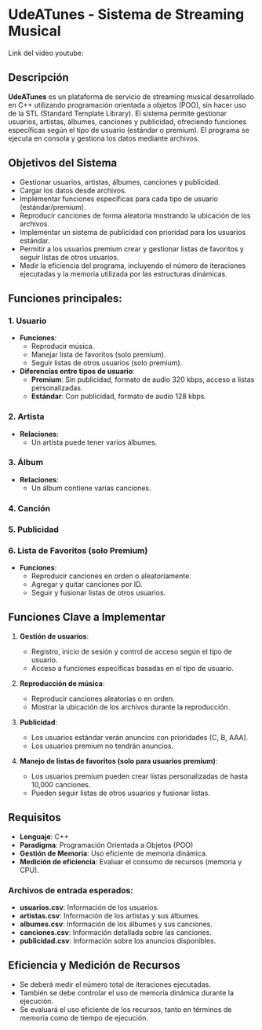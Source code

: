 # UdeATunes - Sistema de Streaming Musical

Link del video youtube:

## Descripción

**UdeATunes** es un plataforma de servicio de streaming musical desarrollado en C++ utilizando programación orientada a objetos (POO), sin hacer uso de la STL (Standard Template Library). El sistema permite gestionar usuarios, artistas, álbumes, canciones y publicidad, ofreciendo funciones específicas según el tipo de usuario (estándar o premium). El programa se ejecuta en consola y gestiona los datos mediante archivos.

## Objetivos del Sistema

- Gestionar usuarios, artistas, álbumes, canciones y publicidad.
- Cargar los datos desde archivos.
- Implementar funciones específicas para cada tipo de usuario (estándar/premium).
- Reproducir canciones de forma aleatoria mostrando la ubicación de los archivos.
- Implementar un sistema de publicidad con prioridad para los usuarios estándar.
- Permitir a los usuarios premium crear y gestionar listas de favoritos y seguir listas de otros usuarios.
- Medir la eficiencia del programa, incluyendo el número de iteraciones ejecutadas y la memoria utilizada por las estructuras dinámicas.

## Funciones principales:

### 1. **Usuario**
   - **Funciones**:
     - Reproducir música.
     - Manejar lista de favoritos (solo premium).
     - Seguir listas de otros usuarios (solo premium).
   - **Diferencias entre tipos de usuario**:
     - **Premium**: Sin publicidad, formato de audio 320 kbps, acceso a listas personalizadas.
     - **Estándar**: Con publicidad, formato de audio 128 kbps.

### 2. **Artista**
   - **Relaciones**:
     - Un artista puede tener varios álbumes.

### 3. **Álbum**
   - **Relaciones**:
     - Un álbum contiene varias canciones.

### 4. **Canción**
   
### 5. **Publicidad**

### 6. **Lista de Favoritos (solo Premium)**
  - **Funciones**:
     - Reproducir canciones en orden o aleatoriamente.
     - Agregar y quitar canciones por ID.
     - Seguir y fusionar listas de otros usuarios.

## Funciones Clave a Implementar

1. **Gestión de usuarios**:
   - Registro, inicio de sesión y control de acceso según el tipo de usuario.
   - Acceso a funciones específicas basadas en el tipo de usuario.

2. **Reproducción de música**:
   - Reproducir canciones aleatorias o en orden.
   - Mostrar la ubicación de los archivos durante la reproducción.
   
3. **Publicidad**:
   - Los usuarios estándar verán anuncios con prioridades (C, B, AAA).
   - Los usuarios premium no tendrán anuncios.

4. **Manejo de listas de favoritos (solo para usuarios premium)**:
   - Los usuarios premium pueden crear listas personalizadas de hasta 10,000 canciones.
   - Pueden seguir listas de otros usuarios y fusionar listas.

## Requisitos

- **Lenguaje**: C++
- **Paradigma**: Programación Orientada a Objetos (POO)
- **Gestión de Memoria**: Uso eficiente de memoria dinámica.
- **Medición de eficiencia**: Evaluar el consumo de recursos (memoria y CPU).


### Archivos de entrada esperados:
- **usuarios.csv**: Información de los usuarios.
- **artistas.csv**: Información de los artistas y sus álbumes.
- **albumes.csv**: Información de los álbumes y sus canciones.
- **canciones.csv**: Información detallada sobre las canciones.
- **publicidad.csv**: Información sobre los anuncios disponibles.

## Eficiencia y Medición de Recursos

- Se deberá medir el número total de iteraciones ejecutadas.
- También se debe controlar el uso de memoria dinámica durante la ejecución.
- Se evaluará el uso eficiente de los recursos, tanto en términos de memoria como de tiempo de ejecución.

